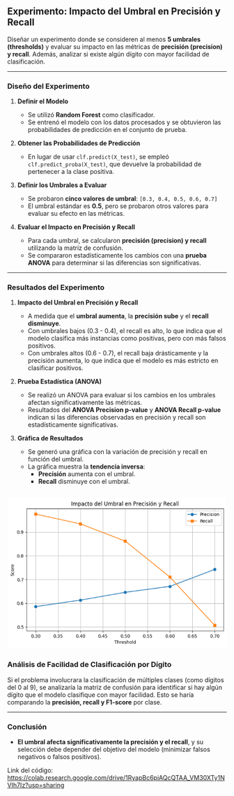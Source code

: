## Experimento: Impacto del Umbral en Precisión y Recall

Diseñar un experimento donde se consideren al menos **5 umbrales (thresholds)** y evaluar su impacto en las métricas de **precisión (precision) y recall**. Además, analizar si existe algún dígito con mayor facilidad de clasificación.

---

### Diseño del Experimento

1. **Definir el Modelo**
   - Se utilizó **Random Forest** como clasificador.
   - Se entrenó el modelo con los datos procesados y se obtuvieron las probabilidades de predicción en el conjunto de prueba.

2. **Obtener las Probabilidades de Predicción**
   - En lugar de usar `clf.predict(X_test)`, se empleó `clf.predict_proba(X_test)`, que devuelve la probabilidad de pertenecer a la clase positiva.

3. **Definir los Umbrales a Evaluar**
   - Se probaron **cinco valores de umbral**: `[0.3, 0.4, 0.5, 0.6, 0.7]`
   - El umbral estándar es **0.5**, pero se probaron otros valores para evaluar su efecto en las métricas.

4. **Evaluar el Impacto en Precisión y Recall**
   - Para cada umbral, se calcularon **precisión (precision) y recall** utilizando la matriz de confusión.
   - Se compararon estadísticamente los cambios con una **prueba ANOVA** para determinar si las diferencias son significativas.

---

### Resultados del Experimento

1. **Impacto del Umbral en Precisión y Recall**
   - A medida que el **umbral aumenta**, la **precisión sube** y el **recall disminuye**.
   - Con umbrales bajos (0.3 - 0.4), el recall es alto, lo que indica que el modelo clasifica más instancias como positivas, pero con más falsos positivos.
   - Con umbrales altos (0.6 - 0.7), el recall baja drásticamente y la precisión aumenta, lo que indica que el modelo es más estricto en clasificar positivos.

2. **Prueba Estadística (ANOVA)**
   - Se realizó un ANOVA para evaluar si los cambios en los umbrales afectan significativamente las métricas.
   - Resultados del **ANOVA Precision p-value** y **ANOVA Recall p-value** indican si las diferencias observadas en precisión y recall son estadísticamente significativas.

3. **Gráfica de Resultados**
   - Se generó una gráfica con la variación de precisión y recall en función del umbral.
   - La gráfica muestra la **tendencia inversa**:
     - **Precisión** aumenta con el umbral.
     - **Recall** disminuye con el umbral.

![alt text](../image0.png)
---
### Análisis de Facilidad de Clasificación por Dígito
Si el problema involucrara la clasificación de múltiples clases (como dígitos del 0 al 9), se analizaría la matriz de confusión para identificar si hay algún dígito que el modelo clasifique con mayor facilidad. Esto se haría comparando la **precisión, recall y F1-score** por clase.

---

### Conclusión
- **El umbral afecta significativamente la precisión y el recall**, y su selección debe depender del objetivo del modelo (minimizar falsos negativos o falsos positivos).

Link del código: https://colab.research.google.com/drive/1RyapBc6piAQcQTAA_VM30XTy1NVIh7Iz?usp=sharing
